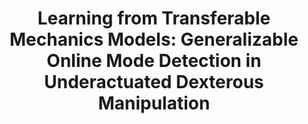 ---
layout: default
title: "Learning from Transferable Mechanics Models: Generalizable Online Mode Detection in Underactuated Dexterous Manipulation"
authors: AS Morgan, WG Bircher, B Calli, AM Dollar
publication: IEEE International Conference on Robotics and Automation (ICRA)
year: 2019
award:
video: https://www.youtube.com/watch?v=0I0xdyOZrWg
doi: http://dx.doi.org/XX.XXX/
---